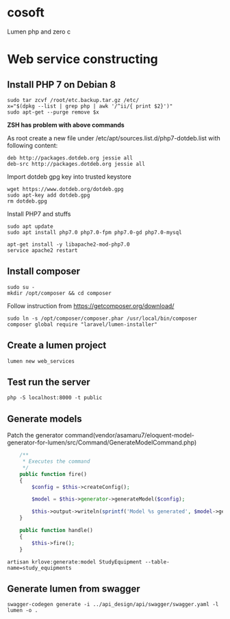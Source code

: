 # cosoft
Lumen php and zero c

# Web service constructing

## Install PHP 7 on Debian 8

~~~ text
sudo tar zcvf /root/etc.backup.tar.gz /etc/
x="$(dpkg --list | grep php | awk '/^ii/{ print $2}')"
sudo apt-get --purge remove $x
~~~

**ZSH has problem with above commands**

As  root create a new file under /etc/apt/sources.list.d/php7-dotdeb.list with following content:

~~~ text
deb http://packages.dotdeb.org jessie all
deb-src http://packages.dotdeb.org jessie all
~~~


Import dotdeb gpg key into trusted keystore

~~~ text
wget https://www.dotdeb.org/dotdeb.gpg
sudo apt-key add dotdeb.gpg
rm dotdeb.gpg
~~~


Install PHP7 and stuffs

~~~ text
sudo apt update
sudo apt install php7.0 php7.0-fpm php7.0-gd php7.0-mysql

apt-get install -y libapache2-mod-php7.0
service apache2 restart
~~~


## Install composer

~~~ text
sudo su -
mkdir /opt/composer && cd composer
~~~


Follow instruction from https://getcomposer.org/download/

~~~ text
sudo ln -s /opt/composer/composer.phar /usr/local/bin/composer
composer global require "laravel/lumen-installer"
~~~

## Create a lumen project 

~~~ text
lumen new web_services
~~~

## Test run the server

~~~ text
php -S localhost:8000 -t public
~~~

## Generate models

Patch the generator command(vendor/asamaru7/eloquent-model-generator-for-lumen/src/Command/GenerateModelCommand.php)

~~~ php
    /**
     * Executes the command
     */
    public function fire()
    {
        $config = $this->createConfig();

        $model = $this->generator->generateModel($config);

        $this->output->writeln(sprintf('Model %s generated', $model->getName()->getName()));
    }

    public function handle()
    {
        $this->fire();
    }
~~~


~~~ text
artisan krlove:generate:model StudyEquipment --table-name=study_equipments
~~~

## Generate lumen from swagger

~~~ text
swagger-codegen generate -i ../api_design/api/swagger/swagger.yaml -l lumen -o .
~~~




